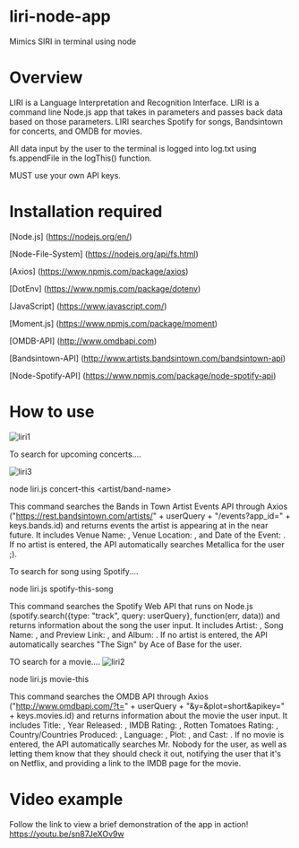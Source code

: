 # liri-node-app
Mimics SIRI in terminal using node

# Overview

LIRI is a Language Interpretation and Recognition Interface. LIRI is a command line Node.js app that takes in parameters and passes back data based on those parameters. LIRI searches Spotify for songs, Bandsintown for concerts, and OMDB for movies.

All data input by the user to the terminal is logged into log.txt using fs.appendFile in the logThis() function.

MUST use your own API keys.


# Installation required

[Node.js]
(https://nodejs.org/en/) 

[Node-File-System] 
(https://nodejs.org/api/fs.html)

[Axios]
(https://www.npmjs.com/package/axios)

[DotEnv] 
(https://www.npmjs.com/package/dotenv)

[JavaScript]
(https://www.javascript.com/)

[Moment.js]
(https://www.npmjs.com/package/moment)

[OMDB-API] 
(http://www.omdbapi.com)

[Bandsintown-API]
(http://www.artists.bandsintown.com/bandsintown-api)

[Node-Spotify-API]
(https://www.npmjs.com/package/node-spotify-api)



# How to use
![liri1](https://user-images.githubusercontent.com/43567870/49641287-8e3bf380-f9c4-11e8-8dd3-5f74dd6a10a4.png)




To search for upcoming concerts....



![liri3](https://user-images.githubusercontent.com/43567870/49641453-07d3e180-f9c5-11e8-8b70-87eb0ca25062.png)





node liri.js concert-this <artist/band-name>

This command searches the Bands in Town Artist Events API through Axios ("https://rest.bandsintown.com/artists/" + userQuery + "/events?app_id=" + keys.bands.id) and returns events the artist is appearing at in the near future. It includes Venue Name: , Venue Location: , and Date of the Event: . If no artist is entered, the API automatically searches Metallica for the user ;).

To search for song using Spotify....

node liri.js spotify-this-song <song-name>

This command searches the Spotify Web API that runs on Node.js (spotify.search({type: "track", query: userQuery}, function(err, data)) and returns information about the song the user input. It includes Artist: , Song Name: , and Preview Link: , and Album: . If no artist is entered, the API automatically searches "The Sign" by Ace of Base for the user.

TO search for a movie....
![liri2](https://user-images.githubusercontent.com/43567870/49641392-dce98d80-f9c4-11e8-81db-af042e2edfa0.png)




node liri.js movie-this <movie-name>

This command searches the OMDB API through Axios ("http://www.omdbapi.com/?t=" + userQuery + "&y=&plot=short&apikey=" + keys.movies.id) and returns information about the movie the user input. It includes Title: , Year Released: , IMDB Rating: , Rotten Tomatoes Rating: , Country/Countries Produced: , Language: , Plot: , and Cast: . If no movie is entered, the API automatically searches Mr. Nobody for the user, as well as letting them know that they should check it out, notifying the user that it's on Netflix, and providing a link to the IMDB page for the movie.

# Video example
Follow the link to view a brief demonstration of the app in action!
https://youtu.be/sn87JeXOv9w





